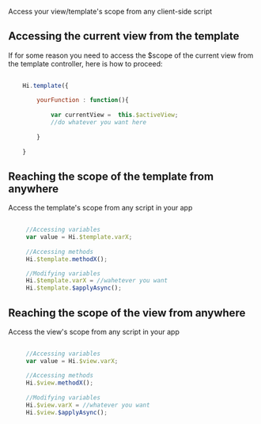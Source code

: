 <!--Topic description-->
<description>Access your view/template's scope from any client-side script</description>

## Accessing the current view from the template

If for some reason you need to access the $scope of the current view from the template controller, here is how to proceed:

```js
    
    Hi.template({
    
        yourFunction : function(){
            
            var currentView =  this.$activeView;
            //do whatever you want here
        
        }
    
    }


```




## Reaching the scope of the template from anywhere
Access the template's scope from any script in your app
```js
	
	 //Accessing variables
	 var value = Hi.$template.varX;
	 
	 //Accessing methods
	 Hi.$template.methodX();

	 //Modifying variables
	 Hi.$template.varX = //wahetever you want
	 Hi.$template.$applyAsync();

```


## Reaching the scope of the view from anywhere
Access the view's scope from any script in your app
```js
	
	 //Accessing variables
	 var value = Hi.$view.varX; 
	 
	 //Accessing methods
	 Hi.$view.methodX();
	 
	 //Modifying variables
	 Hi.$view.varX = //whatever you want
	 Hi.$view.$applyAsync();

```



